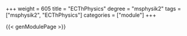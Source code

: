 +++
weight = 605
title = "ECThPhysics"
degree = "msphysik2"
tags = ["msphysik2", "ECThPhysics"]
categories = ["module"]
+++

{{< genModulePage >}}
